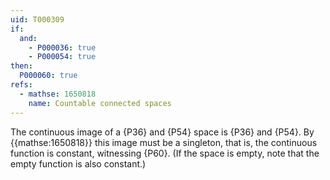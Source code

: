 ```yaml
---
uid: T000309
if:
  and:
    - P000036: true
    - P000054: true
then:
  P000060: true
refs:
  - mathse: 1650818
    name: Countable connected spaces
---
```


The continuous image of a {P36} and {P54} space is {P36} and {P54}.
By {{mathse:1650818}} this image must be a singleton, that is,
the continuous function is constant, witnessing {P60}.
(If the space is empty, note that the empty function is also constant.)
